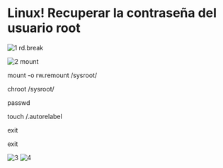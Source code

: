 
# Linux! Recuperar la contraseña del usuario root



![1](https://user-images.githubusercontent.com/91298191/157996379-35f1b07e-5782-4302-bb3c-81560e6652a7.png)
rd.break



![2](https://user-images.githubusercontent.com/91298191/157996380-23f9fed1-77e7-4952-a9c9-944f275256e9.png)
mount

mount -o rw.remount /sysroot/

chroot /sysroot/

passwd

touch /.autorelabel

exit 

exit

![3](https://user-images.githubusercontent.com/91298191/157996381-0852607b-eb2f-4e48-9e93-b7322f2714bb.png)
![4](https://user-images.githubusercontent.com/91298191/157996376-8fcd20ad-0b6c-44db-b8d2-e5dc6d50a27d.png)
